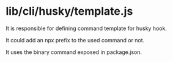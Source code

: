 # lib/cli/husky/template.js

It is responsible for defining command template for husky hook.

It could add an npx prefix to the used command or not.

It uses the binary command exposed in package.json.
